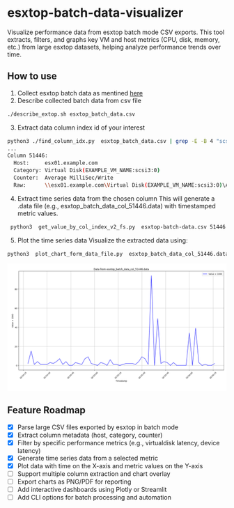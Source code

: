 # esxtop-batch-data-visualizer
Visualize performance data from esxtop batch mode CSV exports. This tool extracts, filters, and graphs key VM and host metrics (CPU, disk, memory, etc.) from large esxtop datasets, helping analyze performance trends over time.

## How to use 
1. Collect esxtop batch data as mentined [here](https://knowledge.broadcom.com/external/article/370279/collecting-esxtop-batch-data-for-esxi-pe.html)
2. Describe collected batch data from csv file
```sh
./describe_extop.sh esxtop_batch_data.csv
```
3. Extract data column index id of your interest
```sh
python3 ./find_column_idx.py  esxtop_batch_data.csv | grep -E -B 4 "scsi.*Write"
... 
Column 51446:
  Host:     esx01.example.com
  Category: Virtual Disk(EXAMPLE_VM_NAME:scsi3:0)
  Counter:  Average MilliSec/Write
  Raw:      \\esx01.example.com\Virtual Disk(EXAMPLE_VM_NAME:scsi3:0)\Average MilliSec/Write
```
4. Extract time series data from the chosen column
This will generate a .data file (e.g., esxtop_batch_data_col_51446.data) with timestamped metric values.
```sh
 python3  get_value_by_col_index_v2_fs.py  esxtop-batch-data.csv 51446
```
 5.  Plot the time series data
Visualize the extracted data using:
```sh
python3  plot_chart_form_data_file.py  esxtop_batch_data_col_51446.data
```
![Exmample of vizualized data](visualisation_example.png)



## Feature Roadmap
- [x] Parse large CSV files exported by esxtop in batch mode
- [x] Extract column metadata (host, category, counter)
- [x] Filter by specific performance metrics (e.g., virtualdisk latency, device latency)
- [x] Generate time series data from a selected metric
- [x] Plot data with time on the X-axis and metric values on the Y-axis
- [ ] Support multiple column extraction and chart overlay
- [ ] Export charts as PNG/PDF for reporting
- [ ] Add interactive dashboards using Plotly or Streamlit
- [ ] Add CLI options for batch processing and automation
